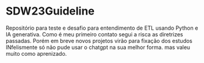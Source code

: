 # SDW23Guideline
Repositório para teste e desafio para entendimento de ETL usando Python e IA generativa. Como é meu primeiro contato segui a risca as diretrizes passadas. Porém em breve novos projetos virão para fixação dos estudos
INfelismente só não pude usar o chatgpt na sua melhor forma. mas valeu muito como aprenizado.
